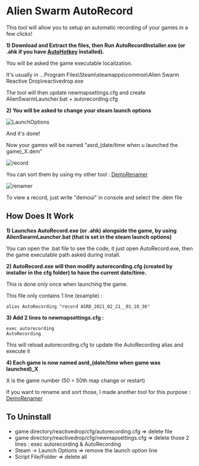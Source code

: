 # Alien Swarm AutoRecord

This tool will allow you to setup an automatic recording of your games in a few clicks!

**1) Download and Extract the files, then Run AutoRecordInstaller.exe (or .ahk if you have [AutoHotkey](https://www.autohotkey.com/) installed).**

You will be asked the game executable localization.

It's usually in ...Program Files\Steam\steamapps\common\Alien Swarm Reactive Drop\reactivedrop.exe

The tool will then update newmapsettings.cfg and create AlienSwarmLauncher.bat + autorecording.cfg

**2) You will be asked to change your steam launch options**

![LaunchOptions](https://i.imgur.com/VMRNG8l.png)

And it's done!

Now your games will be named "asrd_(date/time when u launched the game)_X.dem"

![record](https://i.imgur.com/gkKfBDH.png)

You can sort them by using my other tool : [DemoRenamer](https://github.com/wawawawawawawa/DemoRenamer)

![renamer](https://i.imgur.com/Dl5tkcQ.png)

To view a record, just write "demoui" in console and select the .dem file

## How Does It Work

**1) Launches AutoRecord.exe (or .ahk) alongside the game, by using AlienSwarmLauncher.bat (that is set in the steam launch options)**

You can open the .bat file to see the code, it just open AutoRecord.exe, then the game executable path asked during install.

**2) AutoRecord.exe will then modify autorecording.cfg (created by installer in the cfg folder) to have the current date/time.**
   
This is done only once when launching the game. 
   
This file only contains 1 line (example) :

`alias AutoRecording "record ASRD_2021_02_21__01_18_36"`

**3) Add 2 lines to newmapsettings.cfg :**
```
exec autorecording
AutoRecording
```
This will reload autorecording.cfg to update the AutoRecording alias and execute it
   
**4) Each game is now named asrd_(date/time when game was launched)_X**
   
X is the game number (50 = 50th map change or restart)
   
If you want to rename and sort those, I made another tool for this purpose : [DemoRenamer](https://github.com/wawawawawawawa/DemoRenamer)
   
## To Uninstall

- game directory/reactivedrop/cfg/autorecording.cfg => delete file
- game directory/reactivedrop/cfg/newmapsettings.cfg => delete those 2 lines : exec autorecording & AutoRecording
- Steam -> Launch Options => remove the launch option line
- Script File/Folder => delete all
